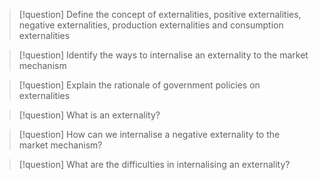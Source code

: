 > [!question]
> Define the concept of externalities, positive externalities, negative externalities, production externalities and consumption externalities



> [!question]
> Identify the ways to internalise an externality to the market mechanism

> [!question]
> Explain the rationale of government policies on externalities

> [!question]
> What is an externality?

> [!question]
> How can we internalise a negative externality to the market mechanism?

> [!question]
> What are the difficulties in internalising an externality?

